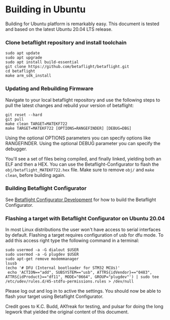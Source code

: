 # Building in Ubuntu

Building for Ubuntu platform is remarkably easy.
This document is tested and based on the latest Ubuntu 20.04 LTS release.

### Clone betaflight repository and install toolchain

```
sudo apt update
sudo apt upgrade
sudo apt install build-essential
git clone https://github.com/betaflight/betaflight.git
cd betaflight
make arm_sdk_install
```

### Updating and Rebuilding Firmware

Navigate to your local betaflight repository and use the following steps to pull the latest changes and rebuild your version of betaflight:

```
git reset --hard
git pull
make clean TARGET=MATEKF722	
make TARGET=MATEKF722 [OPTIONS=RANGEFINDER] [DEBUG=DBG]
```

Using the optional OPTIONS parameters you can specify options like RANGEFINDER.
Using the optional DEBUG parameter you can specify the debugger.

You'll see a set of files being compiled, and finally linked, yielding both an ELF and then a HEX.
You can use the Betaflight-Configurator to flash the `obj/betaflight_MATEKF722.hex` file.
Make sure to remove `obj/` and `make clean`, before building again.

### Building Betaflight Configurator

See [Betaflight Configurator Development](https://github.com/betaflight/betaflight-configurator#development) for how to build the Betaflight Configurator.

### Flashing a target with Betaflight Configurator on Ubuntu 20.04

In most Linux distributions the user won't have access to serial interfaces by default. Flashing a target requires configuration of usb for dfu mode. To add this access right type the following command in a terminal:

```
sudo usermod -a -G dialout $USER
sudo usermod -a -G plugdev $USER
sudo apt-get remove modemmanager
lsusb
(echo '# DFU (Internal bootloader for STM32 MCUs)'
 echo 'ACTION=="add", SUBSYSTEM=="usb", ATTRS{idVendor}=="0483", ATTRS{idProduct}=="df11", MODE="0664", GROUP="plugdev"') | sudo tee /etc/udev/rules.d/45-stdfu-permissions.rules > /dev/null
```

Please log out and log in to active the settings. You should now be able to flash your target using Betaflight Configurator.


Credit goes to K.C. Budd, AKfreak for testing, and pulsar for doing the long legwork that yielded the original content of this document.

